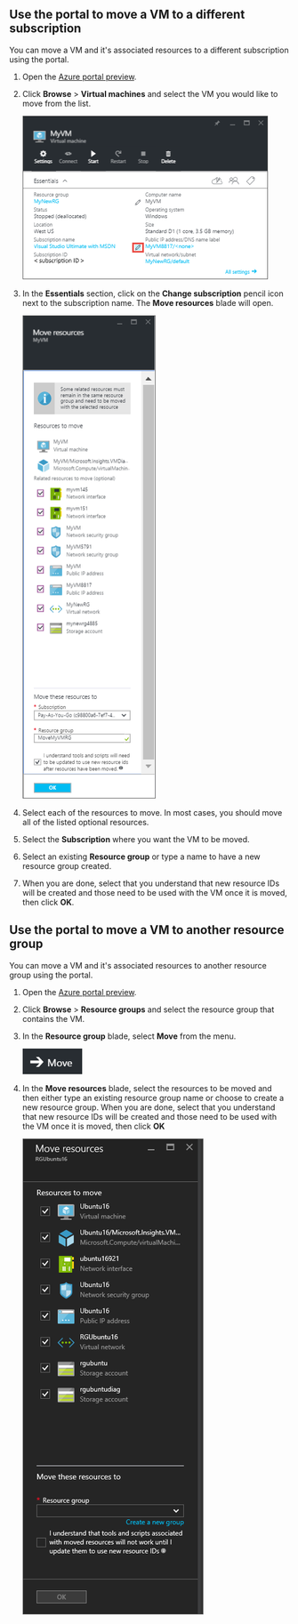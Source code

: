 ## Use the portal to move a VM to a different subscription
You can move a VM and it's associated resources to a different subscription using the portal.

1. Open the [Azure portal preview](https://portal.azure.cn).
2. Click **Browse** > **Virtual machines** and select the VM you would like to move from the list.
   
    ![Screenshot of the Essentials section where you click the pencil icon to open the Move resources blade.](./media/virtual-machines-common-move-vm/move-button.png)
3. In the **Essentials** section, click on the **Change subscription** pencil icon next to the subscription name. The **Move resources** blade will open.
   
    ![Screenshot of the Move resources blade.](./media/virtual-machines-common-move-vm/move.png)
4. Select each of the resources to move. In most cases, you should move all of the listed optional resources.
5. Select the **Subscription** where you want the VM to be moved.
6. Select an existing **Resource group** or type a name to have a new resource group created.
7. When you are done, select that you understand that new resource IDs will be created and those need to be used with the VM once it is moved, then click **OK**.

## Use the portal to move a VM to another resource group
You can move a VM and it's associated resources to another resource group using the portal.

1. Open the [Azure portal preview](https://portal.azure.cn).
2. Click **Browse** > **Resource groups** and select the resource group that contains the VM.
3. In the **Resource group** blade, select **Move** from the menu.
   
    ![Screenshot of the Move button on the Resource groups menu.](./media/virtual-machines-common-move-vm/move-rg.png)
4. In the **Move resources** blade, select the resources to be moved and then either type an existing resource group name or choose to create a new resource group. When you are done, select that you understand that new resource IDs will be created and those need to be used with the VM once it is moved, then click **OK**
   
    ![Screenshot of the Move resources blade.](./media/virtual-machines-common-move-vm/move-rg-list.png)
